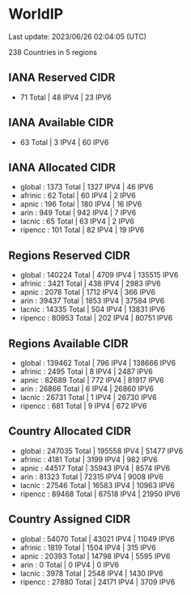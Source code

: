 # WorldIP

Last update: 2023/06/26 02:04:05 (UTC)

238 Countries in 5 regions

## IANA Reserved CIDR

- 71 Total | 48 IPV4 | 23 IPV6

## IANA Available CIDR

- 63 Total | 3 IPV4 | 60 IPV6

## IANA Allocated CIDR

- global : 1373 Total | 1327 IPV4 | 46 IPV6
- afrinic : 62 Total | 60 IPV4 | 2 IPV6
- apnic : 196 Total | 180 IPV4 | 16 IPV6
- arin : 949 Total | 942 IPV4 | 7 IPV6
- lacnic : 65 Total | 63 IPV4 | 2 IPV6
- ripencc : 101 Total | 82 IPV4 | 19 IPV6

## Regions Reserved CIDR

- global : 140224 Total | 4709 IPV4 | 135515 IPV6
- afrinic : 3421 Total | 438 IPV4 | 2983 IPV6
- apnic : 2078 Total | 1712 IPV4 | 366 IPV6
- arin : 39437 Total | 1853 IPV4 | 37584 IPV6
- lacnic : 14335 Total | 504 IPV4 | 13831 IPV6
- ripencc : 80953 Total | 202 IPV4 | 80751 IPV6

## Regions Available CIDR

- global : 139462 Total | 796 IPV4 | 138666 IPV6
- afrinic : 2495 Total | 8 IPV4 | 2487 IPV6
- apnic : 82689 Total | 772 IPV4 | 81917 IPV6
- arin : 26866 Total | 6 IPV4 | 26860 IPV6
- lacnic : 26731 Total | 1 IPV4 | 26730 IPV6
- ripencc : 681 Total | 9 IPV4 | 672 IPV6

## Country Allocated CIDR

- global : 247035 Total | 195558 IPV4 | 51477 IPV6
- afrinic : 4181 Total | 3199 IPV4 | 982 IPV6
- apnic : 44517 Total | 35943 IPV4 | 8574 IPV6
- arin : 81323 Total | 72315 IPV4 | 9008 IPV6
- lacnic : 27546 Total | 16583 IPV4 | 10963 IPV6
- ripencc : 89468 Total | 67518 IPV4 | 21950 IPV6

## Country Assigned CIDR

- global : 54070 Total | 43021 IPV4 | 11049 IPV6
- afrinic : 1819 Total | 1504 IPV4 | 315 IPV6
- apnic : 20393 Total | 14798 IPV4 | 5595 IPV6
- arin : 0 Total | 0 IPV4 | 0 IPV6
- lacnic : 3978 Total | 2548 IPV4 | 1430 IPV6
- ripencc : 27880 Total | 24171 IPV4 | 3709 IPV6
